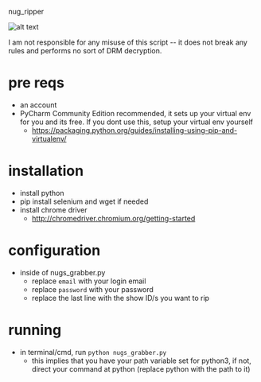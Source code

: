 nug_ripper

![alt text](https://i.imgur.com/q4hdY5x.png "successful console log")

I am not responsible for any misuse of this script -- it does not break any rules and performs no sort of DRM decryption.

# pre reqs

- an account
- PyCharm Community Edition recommended, it sets up your virtual env for you and its free. If you dont use this, setup your virtual env yourself
	- https://packaging.python.org/guides/installing-using-pip-and-virtualenv/

# installation

- install python
- pip install selenium and wget if needed
- install chrome driver 
	- http://chromedriver.chromium.org/getting-started

# configuration
- inside of nugs_grabber.py
	- replace `email` with your login email
	- replace `password` with your password
	- replace the last line with the show ID/s you want to rip

# running

- in terminal/cmd, run `python nugs_grabber.py`
	- this implies that you have your path variable set for python3, if not, direct your command at python (replace python with the path to it)
